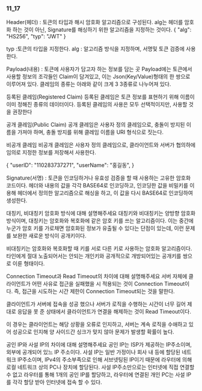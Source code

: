 ### 11_17

Header(헤더) 
: 토큰의 타입과 해시 암호화 알고리즘으로 구성된다. 
alg는 헤더를 암호화 하는 것이 아닌, Signature를 해싱하기 위한 알고리즘을 지정하는 것이다. 
{
"alg": "HS256",
"typ": "JWT"
}

typ :토큰의 타입을 지정한다. 
alg : 알고리즘 방식을 지정하며, 서명및 토큰 검증에 사용한다. 

Payload(내용)
: 토큰에 사용자가 담고자 하는 정보를 담는 곳
Payload에는 토큰에서 사용할 정보의 조각들인 Claim이 담겨있고, 
이는 Json(Key/Value)형태의 한 쌍으로 이루어져 있다. 클레임의 종류는 아래와 같이 크게 3
3종류로 나누어져 있다. 

등록된 클레임(Registered Claim)
등록된 클레임은 토큰 정보를 표현하기 위해 이름이 이미 정해진 종류의 데이터이다. 
등록된 클레임의 사용은 모두 선택적이지만, 사용할 것을 권장한다

공개 클레임(Public Claim)
공개 클레임은 사용자 정의 클레임으로,
충돌이 방지된 이름을 가져야 하며, 충돌 방지를 위해 클레임 이름을 URI 형식으로 짓는다. 

비공개 클레임
비공개 클레임은 사용자 정의 클레임으로, 클라이언트와 서버가 협의하에 임의로 지정한
정보를 저장해서 사용한다. 

{
"userID": "110283737271",
"userName": "홍길동",
}

Signature(서명)
: 토큰을 인코딩하거나 유효성 검증을 할 때 사용하는 고유한 암호화 코드이다. 
헤더와 내용의 값을 각각 BASE64로 인코딩하고, 인코딩한 값을 비밀키를 이용해
헤더에서 정의한 알고리즘으로 해싱을 하고, 이 값을 다시 BASE64로 인코딩하여
생성한다. 

대칭키, 비대칭키 암호화 방식에 대해 설명해주세요
대칭키와 비대칭키는 양방향 암호화 방식이며, 
대칭키는 암호화와 복호화에 같은 암호 키를 쓰는 알고리즘이다. 
이는 중간에 누군가 암호 키를 가로채면 암호화된 정보가 유출될 수 있다는 단점이 있는데, 
이런 문제를 보완한 새로운 방식이 공개키이다. 

비대칭키는 암호화와 복호화할 때 키를 서로 다른 키로 사용하는 암호화 알고리즘이다. 
타인에게 절대 노출되어서는 안되는 개인키와 공개적으로 개방되어있는 공개키를 
쌍으로 이룬 형태이다. 

Connection Timeout과 Read Timeout의 차이에 대해 설명해주세요
서버 자체에 클라이언트가 어떤 사유로 접근을 실패했을 시 적용되는 것이 Connection 
Timeout이다. 
즉, 접근을 시도하는 시간 제한이 Connection Timeout되는 것을 말한다. 

클라이언트가 서버에 접속을 성공 했으나 서버가 로직을 수행하는 시간이 너무 길어 
제대로 응답을 못 준 상태에서 클라이언트가 연결을 해제하는 것이 Read Timeout이다. 

이 경우는 클라이언트는 해당 상황을 오류로 인지하고, 서버는 계속 로직을 수애하고 있어
성공으로 인지해 양 사이드간 싱크가 맞지 않아 문제가 발생할 확률이 높다. 

공인 IP와 사설 IP의 차이에 대해 설명해주세요
공인 IP는 ISP가 제공하는 IP주소이며, 외부에 공개되어 있느 IP 주소이다. 
사설 IP는 일반 가정이나 회사 내 등에 할당된 네트워크 IP주소이며, IPv4의 주소부족으로 인해
서브넷팅된 IP이기 때문에 라우터에 의해 로컬 네트워크 상의 PC나 장치에 할당된다. 
사설 IP주소만으로는 인터넷에 직접 연결할 수 없고 라우터를 통해 1개의 공인 IP를 할당하고, 
라우터에 연결된 개인 PC는 사설 IP를 각각 할당 받아 인터넷에 접속 할 수 있다. 




















































